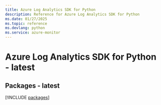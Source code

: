 ```yaml
---
title: Azure Log Analytics SDK for Python
description: Reference for Azure Log Analytics SDK for Python
ms.date: 01/27/2025
ms.topic: reference
ms.devlang: python
ms.service: azure-monitor
---
```

# Azure Log Analytics SDK for Python - latest
## Packages - latest
[!INCLUDE [packages](log-analytics-index.md)]